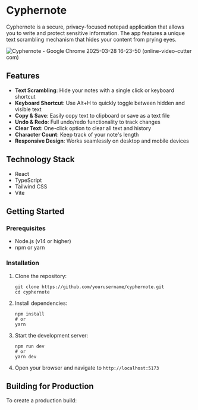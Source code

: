 # Cyphernote

Cyphernote is a secure, privacy-focused notepad application that allows you to write and protect sensitive information. The app features a unique text scrambling mechanism that hides your content from prying eyes.

![Cyphernote - Google Chrome 2025-03-28 16-23-50 (online-video-cutter com)](https://github.com/user-attachments/assets/1f0b82a8-ab57-4c57-9973-b3d5857b49ce)


## Features

- **Text Scrambling**: Hide your notes with a single click or keyboard shortcut
- **Keyboard Shortcut**: Use Alt+H to quickly toggle between hidden and visible text
- **Copy & Save**: Easily copy text to clipboard or save as a text file
- **Undo & Redo**: Full undo/redo functionality to track changes
- **Clear Text**: One-click option to clear all text and history
- **Character Count**: Keep track of your note's length
- **Responsive Design**: Works seamlessly on desktop and mobile devices

## Technology Stack

- React
- TypeScript
- Tailwind CSS
- Vite

## Getting Started

### Prerequisites

- Node.js (v14 or higher)
- npm or yarn

### Installation

1. Clone the repository:
   ```
   git clone https://github.com/yourusername/cyphernote.git
   cd cyphernote
   ```

2. Install dependencies:
   ```
   npm install
   # or
   yarn
   ```

3. Start the development server:
   ```
   npm run dev
   # or
   yarn dev
   ```

4. Open your browser and navigate to `http://localhost:5173`

## Building for Production

To create a production build: 
